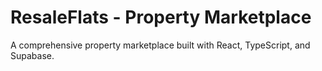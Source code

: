 # ResaleFlats - Property Marketplace
A comprehensive property marketplace built with React, TypeScript, and Supabase.
